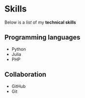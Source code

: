 # Skills

Below is a _list_ of my **technical skills**

## Programming languages
- Python
- Julia
- PHP

## Collaboration
- GitHub
- Git

